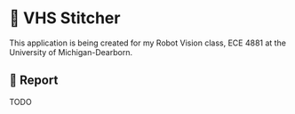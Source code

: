 # 📼 VHS Stitcher

This application is being created for my Robot Vision class, ECE 4881 at the University of Michigan-Dearborn.

## 📄 Report
TODO
